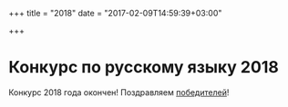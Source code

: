 +++
title = "2018"
date = "2017-02-09T14:59:39+03:00"

+++

# Конкурс по русскому языку 2018

Конкурс 2018 года окончен! Поздравляем [победителей](../winners/2018.pdf)!